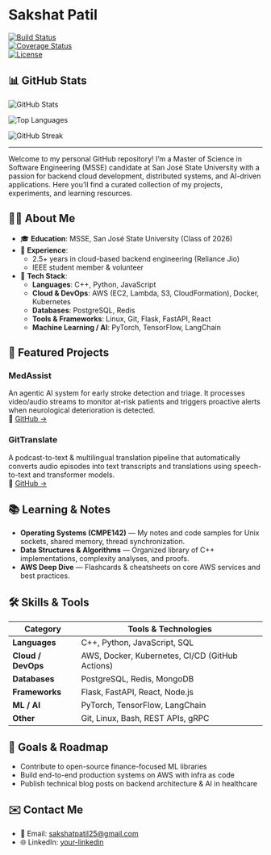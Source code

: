 # Sakshat Patil

[![Build Status](https://img.shields.io/github/actions/workflow/status/your-username/your-repo/ci.yml?branch=main)](https://github.com/sakshat-patil/your-repo/actions)  
[![Coverage Status](https://img.shields.io/codecov/c/github/your-username/your-repo)](https://codecov.io/gh/sakshat-patil/your-repo)  
[![License](https://img.shields.io/github/license/your-username/your-repo)](https://github.com/your-username/sakshat-patil/blob/main/LICENSE)

## 📊 GitHub Stats

![GitHub Stats](https://github-readme-stats.vercel.app/api?username=sakshat-patil&show_icons=true&theme=radical)

![Top Languages](https://github-readme-stats.vercel.app/api/top-langs/?username=sakshat-patil&layout=compact)

![GitHub Streak](https://github-readme-streak-stats-eight.vercel.app/?user=sakshat-patil&theme=radical)

---

Welcome to my personal GitHub repository! I’m a Master of Science in Software Engineering (MSSE) candidate at San José State University with a passion for backend cloud development, distributed systems, and AI-driven applications. Here you’ll find a curated collection of my projects, experiments, and learning resources.

## 🧑‍💻 About Me

- 🎓 **Education**: MSSE, San José State University (Class of 2026)  
- 💼 **Experience**:  
  - 2.5+ years in cloud-based backend engineering (Reliance Jio)  
  - IEEE student member & volunteer  
- 🔧 **Tech Stack**:  
  - **Languages**: C++, Python, JavaScript  
  - **Cloud & DevOps**: AWS (EC2, Lambda, S3, CloudFormation), Docker, Kubernetes  
  - **Databases**: PostgreSQL, Redis  
  - **Tools & Frameworks**: Linux, Git, Flask, FastAPI, React  
  - **Machine Learning / AI**: PyTorch, TensorFlow, LangChain  

## 🚀 Featured Projects

### MedAssist  
An agentic AI system for early stroke detection and triage. It processes video/audio streams to monitor at-risk patients and triggers proactive alerts when neurological deterioration is detected.  
🔗 [GitHub →](https://github.com/sakshat-patil/MedAssist)

### GitTranslate  
A podcast-to-text & multilingual translation pipeline that automatically converts audio episodes into text transcripts and translations using speech-to-text and transformer models.  
🔗 [GitHub →](https://github.com/sakshat-patil/GitTranslate)

## 📚 Learning & Notes

- **Operating Systems (CMPE142)** — My notes and code samples for Unix sockets, shared memory, thread synchronization.  
- **Data Structures & Algorithms** — Organized library of C++ implementations, complexity analyses, and proofs.  
- **AWS Deep Dive** — Flashcards & cheatsheets on core AWS services and best practices.

## 🛠️ Skills & Tools

| Category           | Tools & Technologies                             |
| ------------------ | ------------------------------------------------- |
| **Languages**      | C++, Python, JavaScript, SQL                     |
| **Cloud / DevOps** | AWS, Docker, Kubernetes, CI/CD (GitHub Actions)  |
| **Databases**      | PostgreSQL, Redis, MongoDB                       |
| **Frameworks**     | Flask, FastAPI, React, Node.js                   |
| **ML / AI**        | PyTorch, TensorFlow, LangChain                   |
| **Other**          | Git, Linux, Bash, REST APIs, gRPC                |

## 🎯 Goals & Roadmap

- Contribute to open-source finance-focused ML libraries  
- Build end-to-end production systems on AWS with infra as code  
- Publish technical blog posts on backend architecture & AI in healthcare  

## ✉️ Contact Me

- 📧 Email: sakshatpatil25@gmail.com
- 🌐 LinkedIn: [your-linkedin](https://www.linkedin.com/in/sakshat-patil)  
